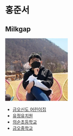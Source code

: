 <!DOCTYPE md>
<md>
  <head>
    <meta charset="utf-8">
    <title>Milkgap</title>
  </head>

<body>
  <h1>홍준서</h1><h2>Milkgap</h2>
  <img src="프사.png" width="200">
  <ul>
    <li><a href="http://cafe.daum.net/kumohua"target="_blank"title="금오신도 어린이집 공식 카페">금오신도 어린이집</a></li>
    <li><a href="http://yujung.co.kr/"target="_blank"target="유정유치원 공식 사이트">유정유치원</a></li>
    <li><a href="http://www.kus.es.kr/wah/main/index.htm"target="_blank"title="의순초등학교 공식 사이트">의순초등학교</a></li>
    <li><a href="http://www.gumo.ms.kr/"target="_blank"title="금오중학교 공식 사이트">금오중학교</a></li>
  </ul>
</body>
